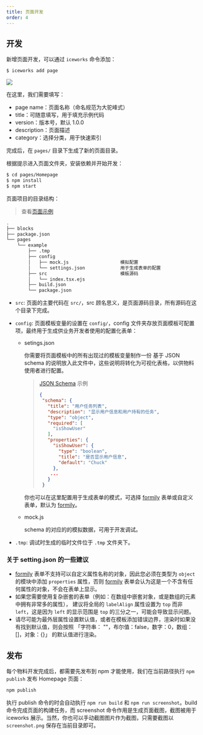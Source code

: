 ```yaml
---
title: 页面开发
order: 4
---
```


## 开发

新增页面开发，可以通过 `iceworks` 命令添加：

```bash
$ iceworks add page
```

![](https://user-images.githubusercontent.com/56879942/90782290-6f64c880-e331-11ea-9f9a-46099e11a7b9.png)

在这里，我们需要填写：

- page name：页面名称（命名规范为大驼峰式）
- title：可随意填写，用于填充示例代码
- version：版本号，默认 1.0.0
- description：页面描述
- category：选择分类，用于快速索引

完成后，在 `pages/` 目录下生成了新的页面目录。

根据提示进入页面文件夹，安装依赖并开始开发：

```bash
$ cd pages/Homepage
$ npm install
$ npm start
```

页面项目的目录结构：
> 查看[页面示例](https://github.com/ice-lab/iceworks-cli/tree/master/examples/material-page)

```bash
.
├── blocks
├── package.json
└── pages
    └── example
        ├── .tmp
        ├── config
        │   ├── mock.js                   模拟配置
        │   └── settings.json             用于生成表单的配置
        ├── src                           模板源码
        │   └── index.tsx.ejs
        ├── build.json
        └── package.json
```

- `src`: 页面的主要代码在 `src/`，src 顾名思义，是页面源码目录，所有源码在这个目录下完成。
- `config`: 页面模板变量的设置在 `config/`，config 文件夹存放页面模板可配置项，最终用于生成供业务开发者使用的配置化表单：

  - setings.json

      你需要将页面模板中的所有出现过的模板变量制作一份 基于 JSON schema 的说明放入此文件中，这些说明将转化为可视化表格，以供物料使用者进行配置。
      >[JSON Schema](http://json-schema.org/) 示例
      >
      > ```json
      >{
      >  "schema": {
      >    "title": "用户任务列表",
      >    "description": "显示用户信息和用户持有的任务",
      >    "type": "object",
      >    "required": [
      >      "isShowUser"
      >    ],
      >    "properties": {
      >      "isShowUser": {
      >        "type": "boolean",
      >        "title": "是否显示用户信息",
      >        "default": "Chuck"
      >      },
      >		...
      >    }
      >  }
      > ```

      你也可以在这里配置用于生成表单的模式，可选择 [formily](https://github.com/alibaba/formily) 表单或自定义表单，默认为 [formily](https://github.com/alibaba/formily)。
  - mock.js

      schema 的对应的的模拟数据，可用于开发调试。
- `.tmp`: 调试时生成的临时文件位于 `.tmp` 文件夹下。

### 关于 setting.json 的一些建议

- [formily](https://github.com/alibaba/formily) 表单不支持可以自定义属性名称的对象，因此您必须在类型为 `object` 的模块中添加 `properties` 属性，否则 [formily](https://github.com/alibaba/formily) 表单会认为这是一个不含有任何属性的对象，不会在表单上显示。
- 如果您需要使用复杂嵌套的表单（例如：在数组中嵌套对象，或是数组的元素中拥有非常多的属性）， 建议将全局的 `labelAlign` 属性设置为 `top` 而非 `left`，这是因为 `left` 的显示范围是 `top` 的三分之一，可能会导致显示问题。
- 请尽可能为最外层属性设置默认值，或者在模板添加错误边界，渲染时如果没有找到默认值，则会按照 「字符串： ""，布尔值：false，数字：0，数组：[]，对象：{}」 的默认值进行渲染。

## 发布

每个物料开发完成后，都需要先发布到 npm 才能使用，我们在当前路径执行 `npm publish` 发布 Homepage 页面：

```bash
npm publish
```

执行 publish 命令的时会自动执行 `npm run build` 和 `npm run screenshot`。build 命令完成页面的构建任务，而 screenshot 命令作用是生成页面截图，截图被用于 iceworks 展示。当然，你也可以手动截图图片作为截图，只需要截图以 `screenshot.png` 保存在当前目录即可。

